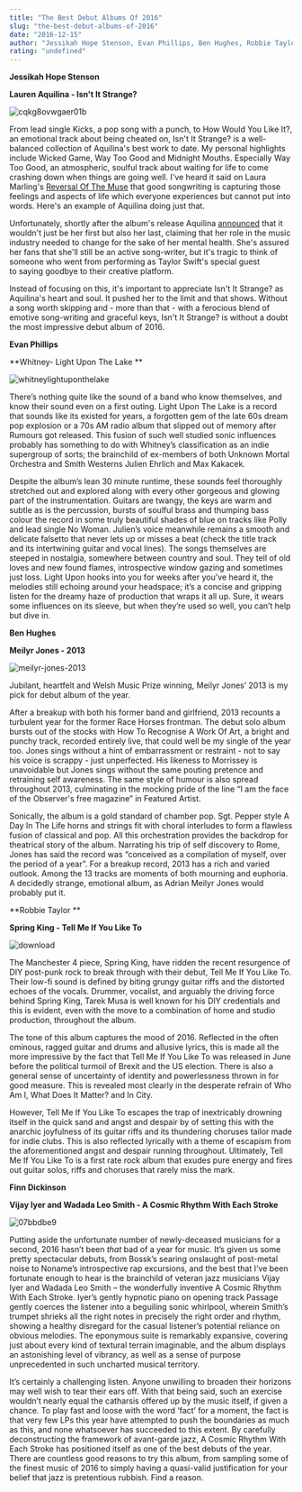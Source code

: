 ```yaml
---
title: "The Best Debut Albums Of 2016"
slug: "the-best-debut-albums-of-2016"
date: "2016-12-15"
author: "Jessikah Hope Stenson, Evan Phillips, Ben Hughes, Robbie Taylor, Finn Dickinson"
rating: "undefined"
---
```


**Jessikah Hope Stenson**

**Lauren Aquilina - Isn't It Strange?**

![cqkg8ovwgaer01b](http://pearshapedexeter.com/wp-content/uploads/2016/12/CqKG8OvWgAEr01b-300x300.jpg)

From lead single Kicks, a pop song with a punch, to How Would You Like It?, an emotional track about being cheated on, Isn't It Strange? is a well-balanced collection of Aquilina's best work to date. My personal highlights include Wicked Game, Way Too Good and Midnight Mouths. Especially Way Too Good, an atmospheric, soulful track about waiting for life to come crashing down when things are going well. I've heard it said on Laura Marling's [Reversal Of The Muse](https://soundcloud.com/reversalofthemuse) that good songwriting is capturing those feelings and aspects of life which everyone experiences but cannot put into words. Here's an example of Aquilina doing just that.

Unfortunately, shortly after the album's release Aquilina [announced](http://www.timesofmalta.com/articles/view/20161015/local/depression-forces-young-singer-to-quit.627984) that it wouldn't just be her first but also her last, claiming that her role in the music industry needed to change for the sake of her mental health. She's assured her fans that she'll still be an active song-writer, but it's tragic to think of someone who went from performing as Taylor Swift's special guest to saying goodbye to their creative platform.

Instead of focusing on this, it's important to appreciate Isn't It Strange? as Aquilina's heart and soul. It pushed her to the limit and that shows. Without a song worth skipping and - more than that - with a ferocious blend of emotive song-writing and graceful keys, Isn't It Strange? is without a doubt the most impressive debut album of 2016.

**Evan Phillips**

**Whitney- Light Upon The Lake **

![whitneylightuponthelake](http://pearshapedexeter.com/wp-content/uploads/2016/12/whitneylightuponthelake-300x300.jpg)

There’s nothing quite like the sound of a band who know themselves, and know their sound even on a first outing. Light Upon The Lake is a record that sounds like its existed for years, a forgotten gem of the late 60s dream pop explosion or a 70s AM radio album that slipped out of memory after Rumours got released. This fusion of such well studied sonic influences probably has something to do with Whitney’s classification as an indie supergroup of sorts; the brainchild of ex-members of both Unknown Mortal Orchestra and Smith Westerns Julien Ehrlich and Max Kakacek.

Despite the album’s lean 30 minute runtime, these sounds feel thoroughly stretched out and explored along with every other gorgeous and glowing part of the instrumentation. Guitars are twangy, the keys are warm and subtle as is the percussion, bursts of soulful brass and thumping bass colour the record in some truly beautiful shades of blue on tracks like Polly and lead single No Woman. Julien’s voice meanwhile remains a smooth and delicate falsetto that never lets up or misses a beat (check the title track and its intertwining guitar and vocal lines). The songs themselves are steeped in nostalgia, somewhere between country and soul. They tell of old loves and new found flames, introspective window gazing and sometimes just loss. Light Upon hooks into you for weeks after you’ve heard it, the melodies still echoing around your headspace; it’s a concise and gripping listen for the dreamy haze of production that wraps it all up. Sure, it wears some influences on its sleeve, but when they’re used so well, you can’t help but dive in.

**Ben Hughes**

**Meilyr Jones - 2013**

![meilyr-jones-2013](http://pearshapedexeter.com/wp-content/uploads/2016/12/meilyr-jones-2013-300x300.jpg)

Jubilant, heartfelt and Welsh Music Prize winning, Meilyr Jones’ 2013 is my pick for debut album of the year.

After a breakup with both his former band and girlfriend, 2013 recounts a turbulent year for the former Race Horses frontman. The debut solo album bursts out of the stocks with How To Recognise A Work Of Art, a bright and punchy track, recorded entirely live, that could well be my single of the year too. Jones sings without a hint of embarrassment or restraint - not to say his voice is scrappy - just unperfected. His likeness to Morrissey is unavoidable but Jones sings without the same pouting pretence and retraining self awareness. The same style of humour is also spread throughout 2013, culminating in the mocking pride of the line “I am the face of the Observer's free magazine” in Featured Artist.

Sonically, the album is a gold standard of chamber pop. Sgt. Pepper style A Day In The Life horns and strings fit with choral interludes to form a flawless fusion of classical and pop. All this orchestration provides the backdrop for theatrical story of the album. Narrating his trip of self discovery to Rome, Jones has said the record was “conceived as a compilation of myself, over the period of a year”. For a breakup record, 2013 has a rich and varied outlook. Among the 13 tracks are moments of both mourning and euphoria. A decidedly strange, emotional album, as Adrian Meilyr Jones would probably put it.

**Robbie Taylor **

**Spring King - Tell Me If You Like To**

![download](http://pearshapedexeter.com/wp-content/uploads/2016/12/download-300x300.jpg)

The Manchester 4 piece, Spring King, have ridden the recent resurgence of DIY post-punk rock to break through with their debut, Tell Me If You Like To. Their low-fi sound is defined by biting grungy guitar riffs and the distorted echoes of the vocals. Drummer, vocalist, and arguably the driving force behind Spring King, Tarek Musa is well known for his DIY credentials and this is evident, even with the move to a combination of home and studio production, throughout the album.

The tone of this album captures the mood of 2016. Reflected in the often ominous, ragged guitar and drums and allusive lyrics, this is made all the more impressive by the fact that Tell Me If You Like To was released in June before the political turmoil of Brexit and the US election. There is also a general sense of uncertainty of identity and powerlessness thrown in for good measure. This is revealed most clearly in the desperate refrain of Who Am I, What Does It Matter? and In City.

However, Tell Me If You Like To escapes the trap of inextricably drowning itself in the quick sand and angst and despair by of setting this with the anarchic joyfulness of its guitar riffs and its thundering choruses tailor made for indie clubs. This is also reflected lyrically with a theme of escapism from the aforementioned angst and despair running throughout. Ultimately, Tell Me If You Like To is a first rate rock album that exudes pure energy and fires out guitar solos, riffs and choruses that rarely miss the mark.

**Finn Dickinson**

**Vijay Iyer and Wadada Leo Smith - A Cosmic Rhythm With Each Stroke**

![07bbdbe9](http://pearshapedexeter.com/wp-content/uploads/2016/12/07bbdbe9-300x300.jpg)

Putting aside the unfortunate number of newly-deceased musicians for a second, 2016 hasn’t been _that_ bad of a year for music. It’s given us some pretty spectacular debuts, from Bossk’s searing onslaught of post-metal noise to Noname’s introspective rap excursions, and the best that I’ve been fortunate enough to hear is the brainchild of veteran jazz musicians Vijay Iyer and Wadada Leo Smith – the wonderfully inventive A Cosmic Rhythm With Each Stroke. Iyer’s gently hypnotic piano on opening track Passage gently coerces the listener into a beguiling sonic whirlpool, wherein Smith’s trumpet shrieks all the right notes in precisely the right order and rhythm, showing a healthy disregard for the casual listener’s potential reliance on obvious melodies. The eponymous suite is remarkably expansive, covering just about every kind of textural terrain imaginable, and the album displays an astonishing level of vibrancy, as well as a sense of purpose unprecedented in such uncharted musical territory.

It’s certainly a challenging listen. Anyone unwilling to broaden their horizons may well wish to tear their ears off. With that being said, such an exercise wouldn’t nearly equal the catharsis offered up by the music itself, if given a chance. To play fast and loose with the word ‘fact’ for a moment, the fact is that very few LPs this year have attempted to push the boundaries as much as this, and none whatsoever has succeeded to this extent. By carefully deconstructing the framework of avant-garde jazz, A Cosmic Rhythm With Each Stroke has positioned itself as one of the best debuts of the year. There are countless good reasons to try this album, from sampling some of the finest music of 2016 to simply having a quasi-valid justification for your belief that jazz is pretentious rubbish. Find a reason.
